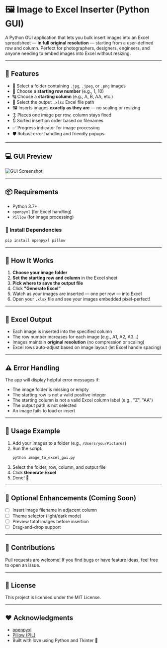 # 🖼️ Image to Excel Inserter (Python GUI)

A Python GUI application that lets you bulk insert images into an Excel spreadsheet — **in full original resolution** — starting from a user-defined row and column. Perfect for photographers, designers, engineers, and anyone needing to embed images into Excel without resizing.

---

## 🚀 Features

- 📁 Select a folder containing `.jpg`, `.jpeg`, or `.png` images
- 🔢 Choose a **starting row number** (e.g., 1, 10)
- 🔠 Choose a **starting column** (e.g., A, B, AA, etc.)
- 📂 Select the output `.xlsx` Excel file path
- 🖼️ Inserts images **exactly as they are** — no scaling or resizing
- ↕️ Places one image per row, column stays fixed
- 🔃 Sorted insertion order based on filenames
- ✅ Progress indicator for image processing
- 🛡️ Robust error handling and friendly popups

---

## 💻 GUI Preview

![GUI Screenshot](preview.png) <!-- Optional: Add a real screenshot here -->

---

## 📦 Requirements

- Python 3.7+
- `openpyxl` (for Excel handling)
- `Pillow` (for image processing)

### 🔧 Install Dependencies

```bash
pip install openpyxl pillow
```

---

## 🧠 How It Works

1. **Choose your image folder**  
2. **Set the starting row and column** in the Excel sheet  
3. **Pick where to save the output file**  
4. Click **"Generate Excel"**  
5. Watch as your images are inserted — one per row — into Excel  
6. Open your `.xlsx` file and see your images embedded pixel-perfect!

---

## 📝 Excel Output

- Each image is inserted into the specified column
- The row number increases for each image (e.g., A1, A2, A3...)
- Images maintain **original resolution** (no compression or scaling)
- Excel rows auto-adjust based on image layout (let Excel handle spacing)

---

## ⚠️ Error Handling

The app will display helpful error messages if:

- The image folder is missing or empty
- The starting row is not a valid positive integer
- The starting column is not a valid Excel column label (e.g., "Z", "AA")
- The output path is not selected
- An image fails to load or insert

---

## 📁 Usage Example

1. Add your images to a folder (e.g., `/Users/you/Pictures`)
2. Run the script:
   ```bash
   python image_to_excel_gui.py
   ```
3. Select the folder, row, column, and output file
4. Click **Generate Excel**
5. Done! 🎉

---

## 🔧 Optional Enhancements (Coming Soon)

- [ ] Insert image filename in adjacent column
- [ ] Theme selector (light/dark mode)
- [ ] Preview total images before insertion
- [ ] Drag-and-drop support

---

## 🙌 Contributions

Pull requests are welcome! If you find bugs or have feature ideas, feel free to open an issue.

---

## 📄 License

This project is licensed under the MIT License.

---

## ❤️ Acknowledgments

- [openpyxl](https://openpyxl.readthedocs.io/en/stable/)
- [Pillow (PIL)](https://pillow.readthedocs.io/)
- Built with love using Python and Tkinter 🐍

```
